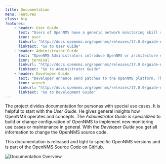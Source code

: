 ```yaml
---
title: Documentation
menu: Features
class: big
features:
	- header: User Guide
	  text: "Users of OpenNMS have a generic network monitoring skill set. This guide describes everything you need to understand concepts and how to use OpenNMS for day-to-day monitoring."
	  icon: user
	  linkurl: "http://docs.opennms.org/opennms/releases/17.0.0/guide-user/guide-user.html"
	  linktext: "Go to User Guide"
	- header: Administrator Guide
	  text: "OpenNMS Administrators introduce OpenNMS or architecture configuration and configuration to monitor services and applications. The concepts from a user guide should be known."
	  icon: terminal
	  linkurl: "http://docs.opennms.org/opennms/releases/17.0.0/guide-user/guide-admin.html"
	  linktext: "Go to Administrator Guide"
	- header: Developer Guide
	  text: "Developer enhance send patches to the OpenNMS platform. They usually build new features for example creating new collectors, monitors or send patches to fix bugs."
	  icon: wrench
	  linkurl: "http://docs.opennms.org/opennms/releases/17.0.0/guide-user/guide-development.html"
	  linktext: "Go to Development Guide"
---
```


The project divides documentation for personas with special use cases.
It is helpful to start with the *User Guide*.
He gives general insights how OpenNMS operates and concepts.
The *Administrator Guide* is specialized to build or change configuration of OpenNMS to implement new monitoring use cases or maintenance in general.
With the *Developer Guide* you get all information to change the OpenNMS source code.

This documentation is released and tight to specific OpenNMS versions and is part of the OpenNMS Source Code on [GitHub](https://github.com/OpenNMS/opennms/tree/develop/opennms-doc).

![Documentation Overview](/images/documentation-overview.png)